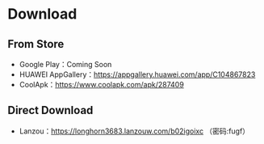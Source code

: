 # Download

## From Store
- Google Play：Coming Soon
- HUAWEI AppGallery：https://appgallery.huawei.com/app/C104867823
- CoolApk：https://www.coolapk.com/apk/287409

## Direct Download
- Lanzou：https://longhorn3683.lanzouw.com/b02igoixc （密码:fugf）